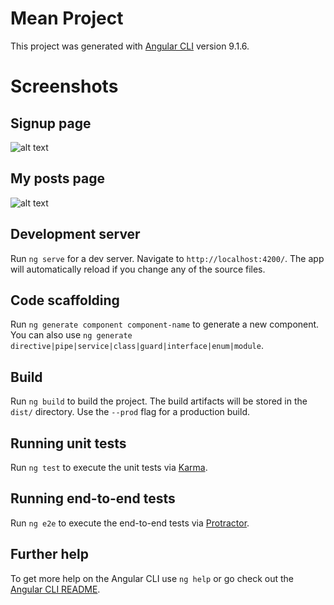 # Mean Project

This project was generated with [Angular CLI](https://github.com/angular/angular-cli) version 9.1.6.

# Screenshots

## Signup page

![alt text](https://raw.githubusercontent.com/ElBoj01/MEAN-Project/master/src/assets/images/Mean-project-signup.png)

## My posts page

![alt text](https://raw.githubusercontent.com/ElBoj01/MEAN-Project/master/src/assets/images/Mean-project-signup.png)

## Development server

Run `ng serve` for a dev server. Navigate to `http://localhost:4200/`. The app will automatically reload if you change any of the source files.

## Code scaffolding

Run `ng generate component component-name` to generate a new component. You can also use `ng generate directive|pipe|service|class|guard|interface|enum|module`.

## Build

Run `ng build` to build the project. The build artifacts will be stored in the `dist/` directory. Use the `--prod` flag for a production build.

## Running unit tests

Run `ng test` to execute the unit tests via [Karma](https://karma-runner.github.io).

## Running end-to-end tests

Run `ng e2e` to execute the end-to-end tests via [Protractor](http://www.protractortest.org/).

## Further help

To get more help on the Angular CLI use `ng help` or go check out the [Angular CLI README](https://github.com/angular/angular-cli/blob/master/README.md).
